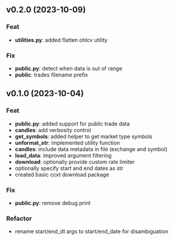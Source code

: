 ## v0.2.0 (2023-10-09)

### Feat

- **utilities.py**: added flatten ohlcv utility

### Fix

- **public.py**: detect when data is out of range
- **public**: trades filename prefix

## v0.1.0 (2023-10-04)

### Feat

- **public.py**: added support for public trade data
- **candles**: add verbosity control
- **get_symbols**: added helper to get market type symbols
- **unformat_str**: implemented utility function
- **candles**: include data metadata in file (exchange and symbol)
- **load_data**: improved argument filtering
- **download**: optionally provide custom rate limiter
- optionally specify start and end dates as str
- created basic ccxt download package

### Fix

- **public.py**: remove debug print

### Refactor

- rename start/end_dt args to start/end_date for disambiguation
